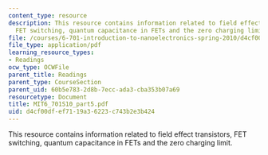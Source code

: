 ```yaml
---
content_type: resource
description: This resource contains information related to field effect transistors,
  FET switching, quantum capacitance in FETs and the zero charging limit.
file: /courses/6-701-introduction-to-nanoelectronics-spring-2010/d4cf00dfef7119a36223c743b2e3b424_MIT6_701S10_part5.pdf
file_type: application/pdf
learning_resource_types:
- Readings
ocw_type: OCWFile
parent_title: Readings
parent_type: CourseSection
parent_uid: 60b5e783-2d8b-7ecc-ada3-cba353b07a69
resourcetype: Document
title: MIT6_701S10_part5.pdf
uid: d4cf00df-ef71-19a3-6223-c743b2e3b424
---
```

This resource contains information related to field effect transistors, FET switching, quantum capacitance in FETs and the zero charging limit.

